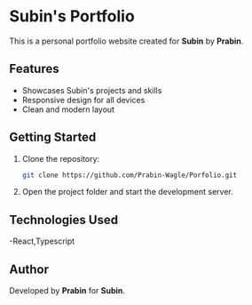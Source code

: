 # Subin's Portfolio

This is a personal portfolio website created for **Subin** by **Prabin**.

## Features

- Showcases Subin's projects and skills
- Responsive design for all devices
- Clean and modern layout

## Getting Started

1. Clone the repository:
    ```bash
    git clone https://github.com/Prabin-Wagle/Porfolio.git
    ```
2. Open the project folder and start the development server.

## Technologies Used

-React,Typescript

## Author

Developed by **Prabin** for **Subin**.
